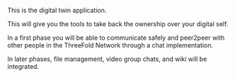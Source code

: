 This is the digital twin application.

This will give you the tools to take back the ownership over your digital self.

In a first phase you will be able to communicate safely and peer2peer with other people in the ThreeFold Network through a chat implementation.

In later phases, file management, video group chats, and wiki will be integrated.
